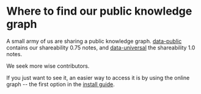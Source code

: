 # Where to find our public knowledge graph

A small army of us are sharing a public knowledge graph. [data-public](http://github.com/synchrony/data-public) contains our shareability 0.75 notes, and [data-universal](http://github.com/synchrony/data-universal) the shareability 1.0 notes.

We seek more wise contributors.

If you just want to see it, an easier way to access it is by using the online graph -- the first option in the [install guide](https://github.com/synchrony/smsn/wiki/Installation).